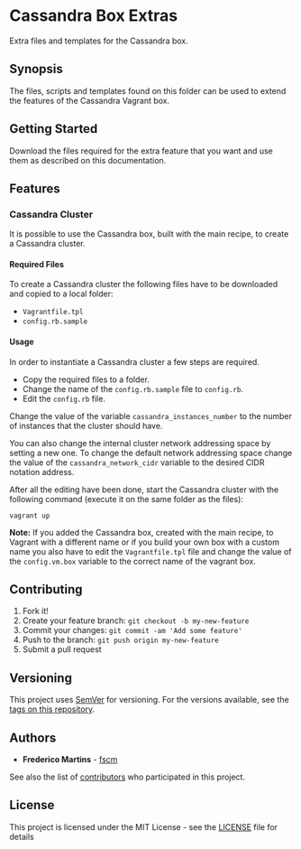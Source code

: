 # Cassandra Box Extras

Extra files and templates for the Cassandra box.

## Synopsis

The files, scripts and templates found on this folder can be used to extend the
features of the Cassandra Vagrant box.

## Getting Started

Download the files required for the extra feature that you want and use them
as described on this documentation.

## Features

### Cassandra Cluster

It is possible to use the Cassandra box, built with the main recipe, to create
a Cassandra cluster.

#### Required Files

To create a Cassandra cluster the following files have to be downloaded and
copied to a local folder:

- `Vagrantfile.tpl`
- `config.rb.sample`

#### Usage

In order to instantiate a Cassandra cluster a few steps are required.

- Copy the required files to a folder.
- Change the name of the `config.rb.sample` file to `config.rb`.
- Edit the `config.rb` file.

Change the value of the variable `cassandra_instances_number` to the number of
instances that the cluster should have.

You can also change the internal cluster network addressing space by setting a
new one. To change the default network addressing space change the value of the
`cassandra_network_cidr` variable to the desired CIDR notation address.

After all the editing have been done, start the Cassandra cluster with the
following command (execute it on the same folder as the files):

```
vagrant up
```

**Note:** If you added the Cassandra box, created with the main recipe, to
Vagrant with a different name or if you build your own box with a custom name
you also have to edit the `Vagrantfile.tpl` file and change the value of the
`config.vm.box` variable to the correct name of the vagrant box.

## Contributing

1. Fork it!
2. Create your feature branch: `git checkout -b my-new-feature`
3. Commit your changes: `git commit -am 'Add some feature'`
4. Push to the branch: `git push origin my-new-feature`
5. Submit a pull request

## Versioning

This project uses [SemVer](http://semver.org/) for versioning. For the versions
available, see the [tags on this repository](https://github.com/fscm/packer-templates/tags).

## Authors

* **Frederico Martins** - [fscm](https://github.com/fscm)

See also the list of [contributors](https://github.com/fscm/packer-templates/contributors)
who participated in this project.

## License

This project is licensed under the MIT License - see the [LICENSE](https://github.com/fscm/packer-templates/LICENSE)
file for details
